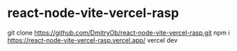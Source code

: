 # react-node-vite-vercel-rasp
git clone https://github.com/DmitryOb/react-node-vite-vercel-rasp.git
npm i
https://react-node-vite-vercel-rasp.vercel.app/
vercel dev
